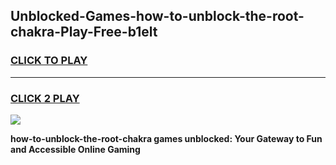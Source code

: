 
## Unblocked-Games-how-to-unblock-the-root-chakra-Play-Free-b1elt
<h3>
<a href="https://premium76.site?title=how-to-unblock-the-root-chakra&ref=21A">CLICK TO PLAY</a></h3>
<hr>

<h3>
<a href="https://premium76.site?title=how-to-unblock-the-root-chakra&ref=21A">CLICK 2 PLAY</a>
  
</h3>

<a href="https://premium76.site?title=how-to-unblock-the-root-chakra&ref=21A"><img src="https://clearcache.store/games.png"></a>


**how-to-unblock-the-root-chakra games unblocked: Your Gateway to Fun and Accessible Online Gaming**

